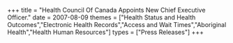 +++
title = "Health Council Of Canada Appoints New Chief Executive Officer."
date = 2007-08-09
themes = ["Health Status and Health Outcomes","Electronic Health Records","Access and Wait Times","Aboriginal Health","Health Human Resources"]
types = ["Press Releases"]
+++
